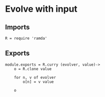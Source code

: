 # Evolve with input

## Imports

	R = require 'ramda'


## Exports

	module.exports = R.curry (evolver, value)->
		o = R.clone value

		for n, v of evolver
			o[n] = v value

		o

